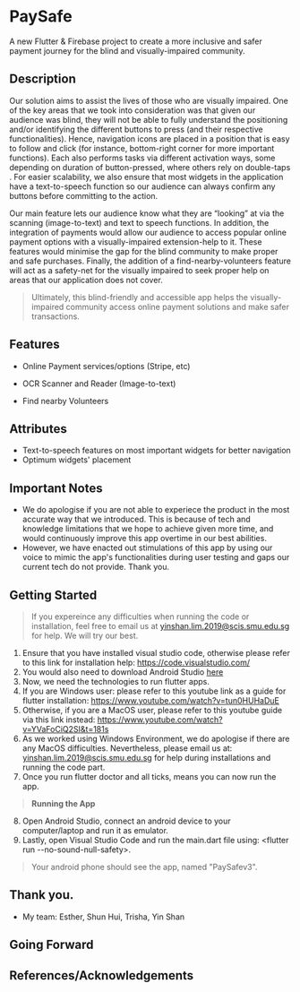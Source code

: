 
# PaySafe

A new Flutter & Firebase project to create a more inclusive and safer payment journey for the blind and visually-impaired community.

## Description

Our solution aims to assist the lives of those who are visually impaired. One of the key areas that we took into consideration was that given our audience was blind, they will not be able to fully understand the positioning and/or identifying the different buttons to press (and their respective functionalities). Hence, navigation icons are placed in a position that is easy to follow and click (for instance, bottom-right corner for more important functions). Each also performs tasks via different activation ways, some depending on duration of button-pressed, where others rely on double-taps . For easier scalability, we also ensure that most widgets in the application have a text-to-speech function so our audience can always confirm any buttons before committing to the action.

Our main feature lets our audience know what they are “looking” at via the scanning (image-to-text) and text to speech functions. In addition, the integration of payments would allow our audience to access popular online payment options with a visually-impaired extension-help to it. These features would minimise the gap for the blind community to make proper and safe purchases. Finally, the addition of a find-nearby-volunteers feature will act as a safety-net for the visually impaired to seek proper help on areas that our application does not cover.

> Ultimately, this blind-friendly and accessible app helps the visually-impaired community access online payment solutions and make safer transactions.

## Features
- Online Payment services/options (Stripe, etc)

- OCR Scanner and Reader (Image-to-text)

- Find nearby Volunteers

## Attributes
- Text-to-speech features on most important widgets for better navigation
- Optimum widgets' placement

## Important Notes
- We do apologise if you are not able to experiece the product in the most accurate way that we introduced. This is because of tech and knowledge limitations that we hope to achieve given more time, and would continuously improve this app overtime in our best abilities. 
- However, we have enacted out stimulations of this app by using our voice to mimic the app's functionalities during user testing and gaps our current tech do not provide. Thank you.

## Getting Started
> If you expereince any difficulties when running the code or installation, feel free to email us at yinshan.lim.2019@scis.smu.edu.sg for help. We will try our best.
1. Ensure that you have installed visual studio code, otherwise please refer to this link for installation help: https://code.visualstudio.com/
2. You would also need to download Android Studio [here](https://developer.android.com/studio?gclid=CjwKCAjwopWSBhB6EiwAjxmqDTUQLYGh0sJEMbdQvA-U4Agu77LobsgMKDBe9An_Oc-lo_Dm2HRCeBoCkokQAvD_BwE&gclsrc=aw.ds)
3. Now, we need the technologies to run flutter apps.
4. If you are Windows user: please refer to this youtube link as a guide for flutter installation: https://www.youtube.com/watch?v=tun0HUHaDuE
5. Otherwise, if you are a MacOS user, please refer to this youtube guide via this link instead: https://www.youtube.com/watch?v=YVaFoCiQ2SI&t=181s
6. As we worked using Windows Environment, we do apologise if there are any MacOS difficulties. Nevertheless, please email us at: yinshan.lim.2019@scis.smu.edu.sg for help during installations and running the code part.
7. Once you run flutter doctor and all ticks, means you can now run the app.
> <b>Running the App</b>
8. Open Android Studio, connect an android device to your computer/laptop and run it as emulator.
9. Lastly, open Visual Studio Code and run the main.dart file using: <flutter run --no-sound-null-safety>.
> Your android phone should see the app, named "PaySafev3".

## Thank you.
- My team: Esther, Shun Hui, Trisha, Yin Shan
  
## Going Forward
  
 
## References/Acknowledgements
